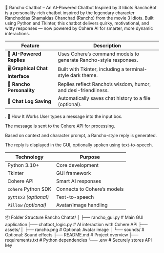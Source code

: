 🧠 Rancho Chatbot – An AI-Powered Chatbot Inspired by 3 Idiots
RanchoBot is a personality-rich chatbot inspired by the legendary character Ranchoddas Shamaldas Chanchad (Rancho) from the movie 3 Idiots. Built using Python and Tkinter, this chatbot delivers quirky, motivational, and witty responses — now powered by Cohere AI for smarter, more dynamic interactions.

| Feature                             | Description                                                      |
| ----------------------------------- | ---------------------------------------------------------------- |
| 🤖 **AI-Powered Replies**           | Uses Cohere’s command models to generate Rancho-style responses. |
| 🖥️ **Graphical Chat Interface**    | Built with Tkinter, including a terminal-style dark theme.       |
| 🧠 **Rancho Personality**           | Replies reflect Rancho’s wisdom, humor, and desi-friendliness.   |
| 💾 **Chat Log Saving**              | Automatically saves chat history to a file (optional).           |

.
🧪 How It Works
User types a message into the input box.

The message is sent to the Cohere API for processing.

Based on context and character prompt, a Rancho-style reply is generated.

The reply is displayed in the GUI, optionally spoken using text-to-speech.

| Technology             | Purpose                     |
| ---------------------- | --------------------------- |
| Python 3.10+           | Core development            |
| Tkinter                | GUI framework               |
| Cohere API             | Smart AI responses          |
| `cohere` Python SDK    | Connects to Cohere’s models |
| `pyttsx3` *(optional)* | Text-to-speech              |
| `Pillow` *(optional)*  | Avatar/image handling       |

📦 Folder Structure
Rancho Chatot/
│
├── rancho_gui.py         # Main GUI application
├── chatbot_logic.py      # AI interaction with Cohere API
├── assets/
│   ├── rancho.png        # Optional: Avatar image
│   └── sounds/           # Optional: Sound effects
├── README.md             # Project overview
├── requirements.txt      # Python dependencies
└── .env                  # Securely stores API key

